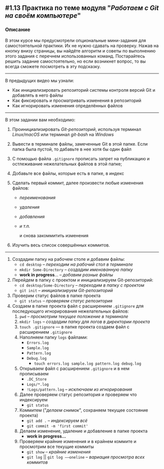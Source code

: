 ## #1.13 Практика по теме модуля "*Работаем с Git на своём компьютере*"

### Описание

В этом курсе мы предусмотрели опциональные мини-задания для самостоятельной практики. Их не нужно сдавать на проверку. Нажав на кнопку внизу страницы, вы найдёте алгоритм и советы по выполнению этого задания с перечнем использованных команд. Постарайтесь решить задание самостоятельно, но если возникнет вопрос, то вы всегда сможете посмотреть в эту подсказку.

------

В предыдущих видео мы узнали:

- Как инициализировать репозиторий системы контроля версий Git и добавлять в него файлы
- Как фиксировать и просматривать изменения в репозиторий
- Как игнорировать изменения определённых файлов

------

В этом задании вам необходимо:

1. Проинициализировать *Git-репозиторий*, используя терминал *Linux/macOS* или терминал *git-bash* на *Windows*

2. Вывести в терминале файлы, замеченные Git в этой папке. Если папка была пустой, то дабавьте в нее хотя бы один файл

3. С помощью файла `.gitignore` прописать запрет на публикацию и остлеживание нежелательных файлов в этой папке;

4. Добавьте все файлы, которые есть в папке, в индекс

5. Сделать первый коммит, далее произвести любые изменения файлов: 

   - *переименования* 
   - *удаления*
   - *добавления*
   - *и т.п.*

     и снова закоммитить изменения

6. Изучить весь список совершённых коммитов.

------

1. Создадим папку на рабочем столе и добавим файлы:
   - `cd desktop` – *переходим на рабочий стол в терминале*
   - `mkdir Some-Directory` – *создадим именованную папку*
   - **work in progress**… – *добавим разные файлы*
2. Перейдем в папку с проектом и инициализируем Git-репозиторий:
   - `cd desktop/Some-Directory` – *переходим в папку с проектом*
   - `git init` – *инициализируем Git-репозиторий*
3. Проверим статус файлов в папке проекта
   - `git status` – *проверяем статус репозитория*
4. Создаем в папке проекта файл с расширением `.gitignore` для последующего игнорирования нежелательных файлов:
   1. `pwd` – *просмотрим текущее положение в терминале*
   2. `mkdir logs` – *создадим папку для логов в директории проекта*
   3. `touch .gitignore` — в папке проекта создаем файл с расширением `.gitignore`
   4. Наполняем папку `logs` файлами:
      - `Errors.log`
      - `Sample.log`
      - `Pattern.log`
      - `Debug.log`
        - `touch errors.log sample.log pattern.log debug.log`
   5. Открываем файл с расширением `.gitignore` и в нем прописываем
      - `.DC_Store`
      - `Logs/*.log `
      - `!Logs/pattern.log` – *исключаем из игнорирования*
   6. Далее проверяем статус репозитория и проверяем что индексируем
      - `git status`
   7. Коммитем ("*делаем снимок*", сохраняем текущее состояние проекта)
      - `git add .` – *индексируем всё*
      - `git commit -m 'first commit'`
   8. Делаем изменение, удаление и добавление в папке проекта
      - **work in progress…**
   9. Проверяем крайние изменения и в крайнем коммите и просмотрим все текущие коммиты
      - `git show` – *крайние изменения*
      - `git log` || `git log ––oneline` – *вариация просмотра всех коммитов*

